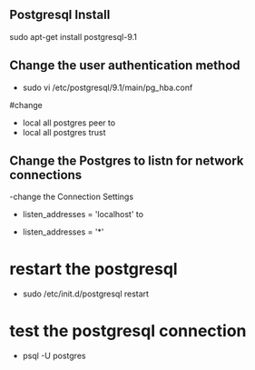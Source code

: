 ## Postgresql Install

sudo apt-get install postgresql-9.1

## Change the user authentication method

- sudo vi /etc/postgresql/9.1/main/pg_hba.conf

#change 
 - local      all     postgres     peer 
to
 - local      all     postgres     trust

## Change the Postgres to listn for network connections

-change the Connection Settings 

 - listen_addresses = 'localhost' 
to

 - listen_addresses = '*' 

# restart the postgresql

- sudo /etc/init.d/postgresql restart

# test the postgresql connection 

- psql -U postgres


